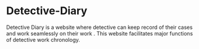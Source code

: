 # Detective-Diary
Detective  Diary is a website where detective can  keep record of their cases and work seamlessly on their work . This website facilitates major functions of detective work chronology.
